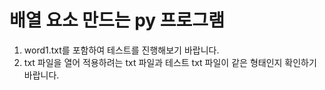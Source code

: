 # 배열 요소 만드는 py 프로그램

1. word1.txt를 포함하여 테스트를 진행해보기 바랍니다.
2. txt 파일을 열어 적용하려는 txt 파일과 테스트 txt 파일이 같은 형태인지 확인하기 바랍니다.